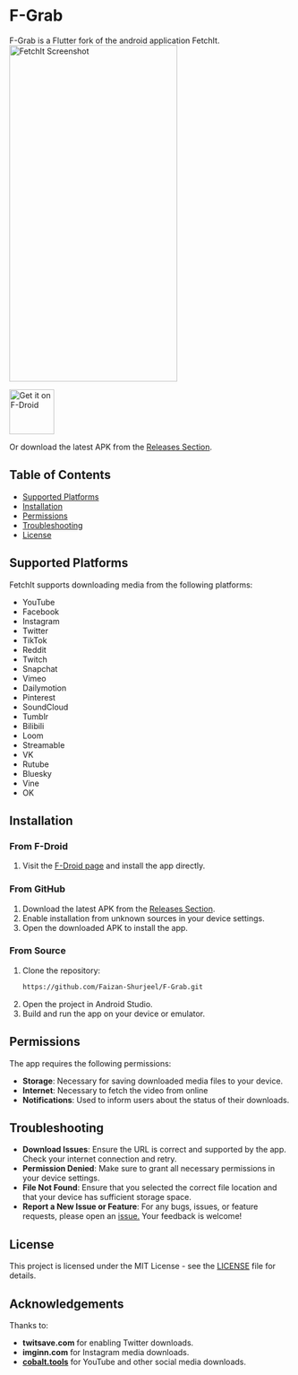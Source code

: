 # F-Grab

F-Grab is a Flutter fork of the android application FetchIt.
<img src="https://github.com/tharunbirla/FetchIt/blob/main/fastlane/metadata/android/en-US/images/phoneScreenshots/1.png?raw=true" alt="FetchIt Screenshot" width="300" height="600">

[<img src="https://fdroid.gitlab.io/artwork/badge/get-it-on.png"
     alt="Get it on F-Droid"
     height="80">](https://f-droid.org/packages/com.tharunbirla.fetchit/)

Or download the latest APK from the [Releases Section](https://github.com/tharunbirla/FetchIt/releases/latest).


## Table of Contents

- [Supported Platforms](#supported-platforms)
- [Installation](#installation)
- [Permissions](#permissions)
- [Troubleshooting](#troubleshooting)
- [License](#license)

## Supported Platforms

FetchIt supports downloading media from the following platforms:

- YouTube
- Facebook
- Instagram
- Twitter
- TikTok
- Reddit
- Twitch
- Snapchat
- Vimeo
- Dailymotion
- Pinterest
- SoundCloud
- Tumblr
- Bilibili
- Loom
- Streamable
- VK
- Rutube
- Bluesky
- Vine
- OK

## Installation

### From F-Droid

1. Visit the [F-Droid page](https://f-droid.org/packages/com.tharunbirla.fetchit/) and install the app directly.

### From GitHub

1. Download the latest APK from the [Releases Section](https://github.com/tharunbirla/FetchIt/releases/latest).
2. Enable installation from unknown sources in your device settings.
3. Open the downloaded APK to install the app.

### From Source

1. Clone the repository:
   ```bash
   https://github.com/Faizan-Shurjeel/F-Grab.git
   ```
2. Open the project in Android Studio.
3. Build and run the app on your device or emulator.

## Permissions

The app requires the following permissions:

- **Storage**: Necessary for saving downloaded media files to your device.
- **Internet**: Necessary to fetch the video from online
- **Notifications**: Used to inform users about the status of their downloads.

## Troubleshooting

- **Download Issues**: Ensure the URL is correct and supported by the app. Check your internet connection and retry.
- **Permission Denied**: Make sure to grant all necessary permissions in your device settings.
- **File Not Found**: Ensure that you selected the correct file location and that your device has sufficient storage space.
- **Report a New Issue or Feature**: For any bugs, issues, or feature requests, please open an [issue.](https://github.com/tharunbirla/FetchIt/issues) Your feedback is welcome!

## License

This project is licensed under the MIT License - see the [LICENSE](LICENSE) file for details.

## Acknowledgements

Thanks to:

- **twitsave.com** for enabling Twitter downloads.
- **imginn.com** for Instagram media downloads.
- **[cobalt.tools](https://github.com/imputnet/cobalt)** for YouTube and other social media downloads.
